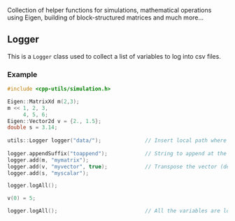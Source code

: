 Collection of helper functions for simulations, mathematical operations using Eigen, building of block-structured matrices and much more...

## Logger
This is a `Logger` class used to collect a list of variables to log into csv files.
### Example
```cpp
#include <cpp-utils/simulation.h>

Eigen::MatrixXd m(2,3);
m << 1, 2, 3,
     4, 5, 6;
Eigen::Vector2d v = {2., 1.5};
double s = 3.14;
     
utils::Logger logger("data/");              // Insert local path where to create files
                                                  
logger.appendSuffix("toappend");            // String to append at the end: <FILENAME>_suffix.csv
logger.add(m, "mymatrix");
logger.add(v, "myvector", true);            // Transpose the vector (default is false)
logger.add(s, "myscalar");

logger.logAll();

v(0) = 5;

logger.logAll();                            // All the variables are logged again, v(0) is changed
```
